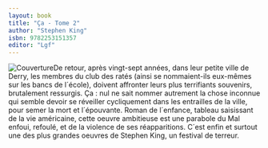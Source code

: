 ```yaml
---
layout: book
title: "Ça - Tome 2"
author: "Stephen King"
isbn: 9782253151357
editor: "Lgf"
---
```


![Couverture](/img/9782253151357.jpg)De retour, après vingt-sept années, dans leur petite ville de Derry, les membres du club des ratés (ainsi se nommaient-ils eux-mêmes sur les bancs de l´école), doivent affronter leurs plus terrifiants souvenirs, brutalement ressurgis. Ça : nul ne sait nommer autrement la chose inconnue qui semble devoir se réveiller cycliquement dans les entrailles de la ville, pour semer la mort et l´épouvante. Roman de l´enfance, tableau saisissant de la vie américaine, cette oeuvre ambitieuse est une parabole du Mal enfoui, refoulé, et de la violence de ses réapparitions. C´est enfin et surtout une des plus grandes oeuvres de Stephen King, un festival de terreur.
